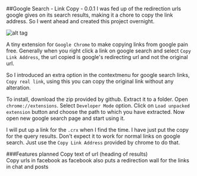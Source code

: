 ##Google Search - Link Copy - 0.0.1
I was fed up of the redirection urls google gives on its search results, making it a chore to copy the link address.
So I went ahead and created this project overnight.

![alt tag](http://i.imgur.com/2adtlYg.png)

A tiny extension for `Google Chrome` to make copying links from google pain free.
Generally when you right click a link on google search and select
`Copy Link Address`, the url copied is google's redirecting url and not the original url.

So I introduced an extra option in the contextmenu for google search links, `Copy real link`, using this you can copy the original link without any alteration.

To install, download the zip provided by github. Extract it to a folder. Open `chrome://extensions`. Select `Developer Mode` option. 
Click on `Load unpacked extension` button and choose the path to which you have extracted. Now open new google search page and start using it.

I will put up a link for the `.crx` when I find the time. I have just put the copy for the query results. Don't expect it to work for normal links on google search. Just use the `Copy Link Address` provided by chrome to do that.

###Features planned
Copy text of url (heading of results) <br />
Copy urls in facebook as facebook also puts a redirection wall for the links in chat and posts


